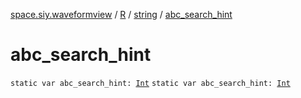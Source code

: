 [space.siy.waveformview](../../index.md) / [R](../index.md) / [string](index.md) / [abc_search_hint](./abc_search_hint.md)

# abc_search_hint

`static var abc_search_hint: `[`Int`](https://kotlinlang.org/api/latest/jvm/stdlib/kotlin/-int/index.html)
`static var abc_search_hint: `[`Int`](https://kotlinlang.org/api/latest/jvm/stdlib/kotlin/-int/index.html)